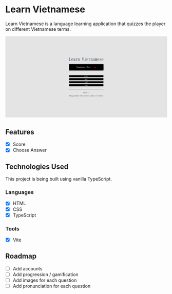 # Learn Vietnamese
Learn Vietnamese is a language learning application that quizzes the player on different Vietnamese terms.

![Learn Vietnamese Cover](public/thumbnail.png)

## Features
- [x] Score
- [x] Choose Answer

## Technologies Used
This project is being built using vanilla TypeScript.

### Languages
- [x] HTML
- [x] CSS
- [x] TypeScript

### Tools
- [x] Vite

## Roadmap
- [ ] Add accounts
- [ ] Add progression / gamification
- [ ] Add images for each question
- [ ] Add pronunciation for each question
